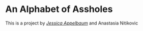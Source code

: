 # An Alphabet of Assholes

This is a project by [*Jessica Appelbaum*](http://www.jessicaappelbaum.com/) and Anastasia Nitikovic
